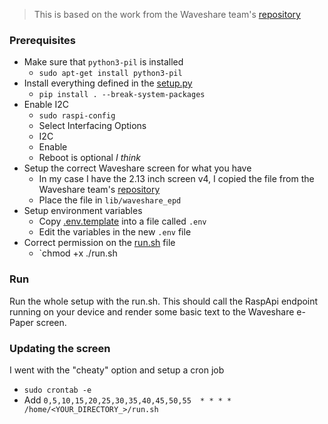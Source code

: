 > This is based on the work from the Waveshare team's [repository][waveshareRepo]


### Prerequisites

- Make sure that `python3-pil` is installed
  - `sudo apt-get install python3-pil`
- Install everything defined in the [setup.py](./setup.py)
  - `pip install . --break-system-packages`
- Enable I2C
  - `sudo raspi-config`
  - Select Interfacing Options
  - I2C
  - Enable
  - Reboot is optional _I think_
- Setup the correct Waveshare screen for what you have
  - In my case I have the 2.13 inch screen v4, I copied the file from the Waveshare team's [repository][waveshareRepo]
  - Place the file in `lib/waveshare_epd`
- Setup environment variables
  - Copy [.env.template](./.env.template) into a file called `.env`
  - Edit the variables in the new `.env` file
- Correct permission on the [run.sh](./run.sh) file
  - `chmod +x ./run.sh

### Run

Run the whole setup with the run.sh. This should call the RaspApi endpoint running on your device and render some basic text to the Waveshare e-Paper screen.

### Updating the screen

I went with the "cheaty" option and setup a cron job

- `sudo crontab -e`
- Add `0,5,10,15,20,25,30,35,40,45,50,55  * * * * /home/<YOUR_DIRECTORY_>/run.sh`


[waveshareRepo]: https://github.com/waveshareteam/e-Paper